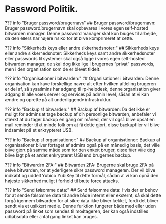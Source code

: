 # Password Politik.

??? info "Bruger password/brugernavn"
    ## Bruger password/brugernavn:
    Bruger password/brugernavn skal opbevares i vores egen self-hosted bitwarden manager. Denne 
    password manager skal kun bruges til arbejde, da den ellers har højere risiko for at blive 
    komprimeret af dette.


??? info "Sikkerheds keys eller andre sikkerhedsnoter:"
    ## Sikkerheds keys eller andre sikkerhedsnoter:
    Sikkerheds keys samt andre sikkerhedsnoter eller passwords til systemer skal også ligge i vores egen 
    self-hosted bitwarden manager, de skal dog ikke lige i brugernes ”privat” passwords, men i den 
    organisation som de er blevet tildelt.


??? info "Organisationer i bitwarden:"
    ## Organisationer i bitwarden:
    Denne organisation kan have forskellige navne alt efter hvilken afdeling brugeren er del af, så 
    sysadmins har adgang til rp-helpdesk, denne organisation giver adgang til alle vores server og 
    services på admin level, sådan at vi kan ændre og oprette på alt underliggende infrastruktur.


??? info "Backup af bitwarden:"
    ## Backup af bitwarden:
    Da det ikke er muligt for admins at tage backup af din personlige bitwarden, anbefaler vi stærkt at 
    du tager backup en gang om måned, der vil også blive opsat en mail reminder til at minde folk om at 
    få dette gjort, disse backupfiler vil blive indsamlet på et enkrypteret USB.


??? info "Backup af organisationer:"
    ## Backup af organisationer:
    Backup af organisationer bliver fortaget af admins også på en månedlig basis, det ville blive gjort på 
    samme måde som for den enkelt bruger, disse filer ville dog blive lagt på et andet enkrypteret USB
    end brugernes backup.


??? info "Bitwarden 2FA:"
    ## Bitwarden 2FA:
    Brugerne skal bruge 2FA på selve bitwarden, for at yderligere sikre password manageren. Der vil 
    blive indkøbt og uddelt Yubico YubiKey til dette formål, sådan at vi kan opnå den højeste sikkerhed 
    muligt i forhold til brute force attacks.


??? info "Send følsomme data:"
    ## Send følsomme data:
    Hvis der er behov for at sende følsomme data til andre både internt eller eksternt, så skal dette forgå 
    igennem bitwarden for at sikre data ikke bliver lækket, fordi det bliver sendt via et usikkert medie.
    Denne funktion fungerer både med eller uden password på linket som sendes til modtageren, der 
    kan også indstilles udløbsdato eller antal gang linket kan bruges.